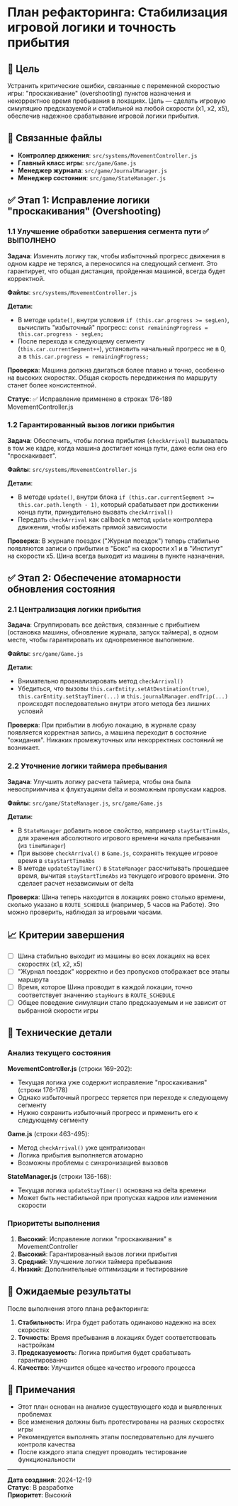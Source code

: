 # План рефакторинга: Стабилизация игровой логики и точность прибытия

## 🎯 Цель
Устранить критические ошибки, связанные с переменной скоростью игры: "проскакивание" (overshooting) пунктов назначения и некорректное время пребывания в локациях. Цель — сделать игровую симуляцию предсказуемой и стабильной на любой скорости (x1, x2, x5), обеспечив надежное срабатывание игровой логики прибытия.

## 🔗 Связанные файлы
- **Контроллер движения**: `src/systems/MovementController.js`
- **Главный класс игры**: `src/game/Game.js`
- **Менеджер журнала**: `src/game/JournalManager.js`
- **Менеджер состояния**: `src/game/StateManager.js`

## ✅ Этап 1: Исправление логики "проскакивания" (Overshooting)

### 1.1 Улучшение обработки завершения сегмента пути ✅ ВЫПОЛНЕНО

**Задача**: Изменить логику так, чтобы избыточный прогресс движения в одном кадре не терялся, а переносился на следующий сегмент. Это гарантирует, что общая дистанция, пройденная машиной, всегда будет корректной.

**Файлы**: `src/systems/MovementController.js`

**Детали**:
- В методе `update()`, внутри условия `if (this.car.progress >= segLen)`, вычислить "избыточный" прогресс: `const remainingProgress = this.car.progress - segLen;`
- После перехода к следующему сегменту (`this.car.currentSegment++`), установить начальный прогресс не в 0, а в `this.car.progress = remainingProgress;`

**Проверка**: Машина должна двигаться более плавно и точно, особенно на высоких скоростях. Общая скорость передвижения по маршруту станет более консистентной.

**Статус**: ✅ Исправление применено в строках 176-189 MovementController.js

### 1.2 Гарантированный вызов логики прибытия

**Задача**: Обеспечить, чтобы логика прибытия (`checkArrival`) вызывалась в том же кадре, когда машина достигает конца пути, даже если она его "проскакивает".

**Файлы**: `src/systems/MovementController.js`

**Детали**:
- В методе `update()`, внутри блока `if (this.car.currentSegment >= this.car.path.length - 1)`, который срабатывает при достижении конца пути, принудительно вызвать `checkArrival()`
- Передать `checkArrival` как callback в метод `update` контроллера движения, чтобы избежать прямой зависимости

**Проверка**: В журнале поездок ("Журнал поездок") теперь стабильно появляются записи о прибытии в "Бокс" на скорости x1 и в "Институт" на скорости x5. Шина всегда выходит из машины в пункте назначения.

## ✅ Этап 2: Обеспечение атомарности обновления состояния

### 2.1 Централизация логики прибытия

**Задача**: Сгруппировать все действия, связанные с прибытием (остановка машины, обновление журнала, запуск таймера), в одном месте, чтобы гарантировать их одновременное выполнение.

**Файлы**: `src/game/Game.js`

**Детали**:
- Внимательно проанализировать метод `checkArrival()`
- Убедиться, что вызовы `this.carEntity.setAtDestination(true)`, `this.carEntity.setStayTimer(...)` и `this.journalManager.endTrip(...)` происходят последовательно внутри этого метода без лишних условий

**Проверка**: При прибытии в любую локацию, в журнале сразу появляется корректная запись, а машина переходит в состояние "ожидания". Никаких промежуточных или некорректных состояний не возникает.

### 2.2 Уточнение логики таймера пребывания

**Задача**: Улучшить логику расчета таймера, чтобы она была невосприимчива к флуктуациям delta и возможным пропускам кадров.

**Файлы**: `src/game/StateManager.js`, `src/game/Game.js`

**Детали**:
- В `StateManager` добавить новое свойство, например `stayStartTimeAbs`, для хранения абсолютного игрового времени начала пребывания (из `timeManager`)
- При вызове `checkArrival()` в `Game.js`, сохранять текущее игровое время в `stayStartTimeAbs`
- В методе `updateStayTimer()` в `StateManager` рассчитывать прошедшее время, вычитая `stayStartTimeAbs` из текущего игрового времени. Это сделает расчет независимым от delta

**Проверка**: Шина теперь находится в локациях ровно столько времени, сколько указано в `ROUTE_SCHEDULE` (например, 5 часов на Работе). Это можно проверить, наблюдая за игровыми часами.

## 📈 Критерии завершения

- [ ] Шина стабильно выходит из машины во всех локациях на всех скоростях (x1, x2, x5)
- [ ] "Журнал поездок" корректно и без пропусков отображает все этапы маршрута
- [ ] Время, которое Шина проводит в каждой локации, точно соответствует значению `stayHours` в `ROUTE_SCHEDULE`
- [ ] Общее поведение симуляции стало предсказуемым и не зависит от выбранной скорости игры

## 🔧 Технические детали

### Анализ текущего состояния

**MovementController.js** (строки 169-202):
- Текущая логика уже содержит исправление "проскакивания" (строки 176-178)
- Однако избыточный прогресс теряется при переходе к следующему сегменту
- Нужно сохранить избыточный прогресс и применить его к следующему сегменту

**Game.js** (строки 463-495):
- Метод `checkArrival()` уже централизован
- Логика прибытия выполняется атомарно
- Возможны проблемы с синхронизацией вызовов

**StateManager.js** (строки 136-168):
- Текущая логика `updateStayTimer()` основана на delta времени
- Может быть нестабильной при пропусках кадров или изменении скорости

### Приоритеты выполнения

1. **Высокий**: Исправление логики "проскакивания" в MovementController
2. **Высокий**: Гарантированный вызов логики прибытия
3. **Средний**: Улучшение логики таймера пребывания
4. **Низкий**: Дополнительные оптимизации и тестирование

## 🚀 Ожидаемые результаты

После выполнения этого плана рефакторинга:

1. **Стабильность**: Игра будет работать одинаково надежно на всех скоростях
2. **Точность**: Время пребывания в локациях будет соответствовать настройкам
3. **Предсказуемость**: Логика прибытия будет срабатывать гарантированно
4. **Качество**: Улучшится общее качество игрового процесса

## 📝 Примечания

- Этот план основан на анализе существующего кода и выявленных проблемах
- Все изменения должны быть протестированы на разных скоростях игры
- Рекомендуется выполнять этапы последовательно для лучшего контроля качества
- После каждого этапа следует проводить тестирование функциональности

---

**Дата создания**: 2024-12-19  
**Статус**: В разработке  
**Приоритет**: Высокий

